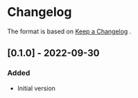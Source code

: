 # Changelog
The format is based on [Keep a Changelog](https://keepachangelog.com/en/1.0.0/) .


## [0.1.0] - 2022-09-30
### Added
- Initial version